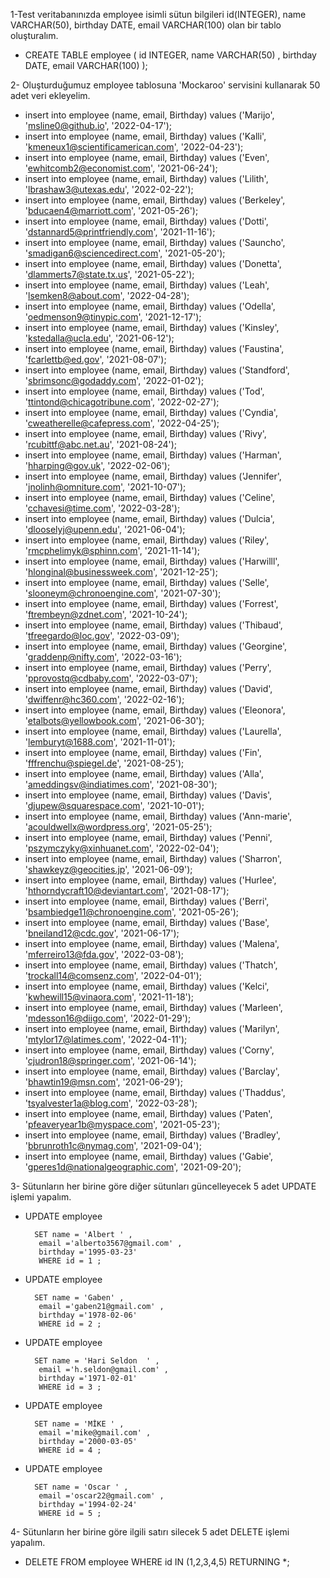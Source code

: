1-Test veritabanınızda employee isimli sütun bilgileri id(INTEGER), name VARCHAR(50), birthday DATE, email VARCHAR(100) olan bir tablo oluşturalım.

* CREATE TABLE employee ( id INTEGER, name VARCHAR(50) , birthday DATE, email VARCHAR(100) );

2- Oluşturduğumuz employee tablosuna 'Mockaroo' servisini kullanarak 50 adet veri ekleyelim.

* insert into employee (name, email, Birthday) values ('Marijo', 'msline0@github.io', '2022-04-17');
* insert into employee (name, email, Birthday) values ('Kalli', 'kmeneux1@scientificamerican.com', '2022-04-23');
* insert into employee (name, email, Birthday) values ('Even', 'ewhitcomb2@economist.com', '2021-06-24');
* insert into employee (name, email, Birthday) values ('Lilith', 'lbrashaw3@utexas.edu', '2022-02-22');
* insert into employee (name, email, Birthday) values ('Berkeley', 'bducaen4@marriott.com', '2021-05-26');
* insert into employee (name, email, Birthday) values ('Dotti', 'dstannard5@printfriendly.com', '2021-11-16');
* insert into employee (name, email, Birthday) values ('Sauncho', 'smadigan6@sciencedirect.com', '2021-05-20');
* insert into employee (name, email, Birthday) values ('Donetta', 'dlammerts7@state.tx.us', '2021-05-22');
* insert into employee (name, email, Birthday) values ('Leah', 'lsemken8@about.com', '2022-04-28');
* insert into employee (name, email, Birthday) values ('Odella', 'oedmenson9@tinypic.com', '2021-12-17');
* insert into employee (name, email, Birthday) values ('Kinsley', 'kstedalla@ucla.edu', '2021-06-12');
* insert into employee (name, email, Birthday) values ('Faustina', 'fcarlettb@ed.gov', '2021-08-07');
* insert into employee (name, email, Birthday) values ('Standford', 'sbrimsonc@godaddy.com', '2022-01-02');
* insert into employee (name, email, Birthday) values ('Tod', 'ttintond@chicagotribune.com', '2022-02-27');
* insert into employee (name, email, Birthday) values ('Cyndia', 'cweatherelle@cafepress.com', '2022-04-25');
* insert into employee (name, email, Birthday) values ('Rivy', 'rcubittf@abc.net.au', '2021-08-24');
* insert into employee (name, email, Birthday) values ('Harman', 'hharping@gov.uk', '2022-02-06');
* insert into employee (name, email, Birthday) values ('Jennifer', 'jnolinh@omniture.com', '2021-10-07');
* insert into employee (name, email, Birthday) values ('Celine', 'cchavesi@time.com', '2022-03-28');
* insert into employee (name, email, Birthday) values ('Dulcia', 'dlooselyj@upenn.edu', '2021-06-04');
* insert into employee (name, email, Birthday) values ('Riley', 'rmcphelimyk@sphinn.com', '2021-11-14');
* insert into employee (name, email, Birthday) values ('Harwilll', 'hlonginal@businessweek.com', '2021-12-25');
* insert into employee (name, email, Birthday) values ('Selle', 'slooneym@chronoengine.com', '2021-07-30');
* insert into employee (name, email, Birthday) values ('Forrest', 'ftrembeyn@zdnet.com', '2021-10-24');
* insert into employee (name, email, Birthday) values ('Thibaud', 'tfreegardo@loc.gov', '2022-03-09');
* insert into employee (name, email, Birthday) values ('Georgine', 'graddenp@nifty.com', '2022-03-16');
* insert into employee (name, email, Birthday) values ('Perry', 'pprovostq@cdbaby.com', '2022-03-07');
* insert into employee (name, email, Birthday) values ('David', 'dwiffenr@hc360.com', '2022-02-16');
* insert into employee (name, email, Birthday) values ('Eleonora', 'etalbots@yellowbook.com', '2021-06-30');
* insert into employee (name, email, Birthday) values ('Laurella', 'lemburyt@1688.com', '2021-11-01');
* insert into employee (name, email, Birthday) values ('Fin', 'fffrenchu@spiegel.de', '2021-08-25');
* insert into employee (name, email, Birthday) values ('Alla', 'ameddingsv@indiatimes.com', '2021-08-30');
* insert into employee (name, email, Birthday) values ('Davis', 'djupew@squarespace.com', '2021-10-01');
* insert into employee (name, email, Birthday) values ('Ann-marie', 'acouldwellx@wordpress.org', '2021-05-25');
* insert into employee (name, email, Birthday) values ('Penni', 'pszymczyky@xinhuanet.com', '2022-02-04');
* insert into employee (name, email, Birthday) values ('Sharron', 'shawkeyz@geocities.jp', '2021-06-09');
* insert into employee (name, email, Birthday) values ('Hurlee', 'hthorndycraft10@deviantart.com', '2021-08-17');
* insert into employee (name, email, Birthday) values ('Berri', 'bsambiedge11@chronoengine.com', '2021-05-26');
* insert into employee (name, email, Birthday) values ('Base', 'bneiland12@cdc.gov', '2021-06-17');
* insert into employee (name, email, Birthday) values ('Malena', 'mferreiro13@fda.gov', '2022-03-08');
* insert into employee (name, email, Birthday) values ('Thatch', 'trockall14@comsenz.com', '2022-04-01');
* insert into employee (name, email, Birthday) values ('Kelci', 'kwhewill15@vinaora.com', '2021-11-18');
* insert into employee (name, email, Birthday) values ('Marleen', 'mdesson16@diigo.com', '2022-01-29');
* insert into employee (name, email, Birthday) values ('Marilyn', 'mtylor17@latimes.com', '2022-04-11');
* insert into employee (name, email, Birthday) values ('Corny', 'cjudron18@springer.com', '2021-06-14');
* insert into employee (name, email, Birthday) values ('Barclay', 'bhawtin19@msn.com', '2021-06-29');
* insert into employee (name, email, Birthday) values ('Thaddus', 'tsyalvester1a@blog.com', '2022-03-28');
* insert into employee (name, email, Birthday) values ('Paten', 'pfeaveryear1b@myspace.com', '2021-05-23');
* insert into employee (name, email, Birthday) values ('Bradley', 'bbrunroth1c@nymag.com', '2021-09-04');
* insert into employee (name, email, Birthday) values ('Gabie', 'gperes1d@nationalgeographic.com', '2021-09-20');

3- Sütunların her birine göre diğer sütunları güncelleyecek 5 adet UPDATE işlemi yapalım.

* UPDATE employee
		
		SET name = 'Albert ' ,
		 email ='alberto3567@gmail.com' ,
		 birthday ='1995-03-23'
		 WHERE id = 1 ;

* UPDATE employee
		
		SET name = 'Gaben' ,
		 email ='gaben21@gmail.com' ,
		 birthday ='1978-02-06'
		 WHERE id = 2 ;
* UPDATE employee
		
		SET name = 'Hari Seldon  ' ,
		 email ='h.seldon@gmail.com' ,
		 birthday ='1971-02-01'
		 WHERE id = 3 ;
* UPDATE employee
		
		SET name = 'MİKE ' ,
		 email ='mike@gmail.com' ,
		 birthday ='2000-03-05'
		 WHERE id = 4 ;
* UPDATE employee
		
		SET name = 'Oscar ' ,
		 email ='oscar22@gmail.com' ,
		 birthday ='1994-02-24'
		 WHERE id = 5 ;


4- Sütunların her birine göre ilgili satırı silecek 5 adet DELETE işlemi yapalım.

* DELETE FROM employee
		WHERE id IN (1,2,3,4,5)
		RETURNING *;
